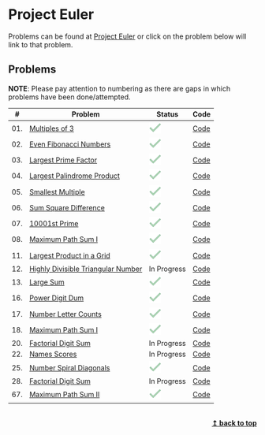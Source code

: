 <a id="top"></a>

# Project Euler

Problems can be found at [Project Euler](https://projecteuler.net) or click on the problem below will link to that problem.

## Problems

**NOTE**: Please pay attention to numbering as there are gaps in which problems have been done/attempted.

| #   | Problem                                                                            | Status                                          | Code                                                      |
| --- | ---------------------------------------------------------------------------------- | ----------------------------------------------- | --------------------------------------------------------- |
| 01. | [Multiples of 3](https://projecteuler.net/problem=1)                               | ![ALT Complete](assets/icons8_checkmark_25.png) | [Code](problems/pe_01_Multiplesof3and5.py)                |
| 02. | [Even Fibonacci Numbers](https://projecteuler.net/problem=2)                       | ![ALT Complete](assets/icons8_checkmark_25.png) | [Code](problems/pe_02_EvenFibonaccinumbers.py)            |
| 03. | [Largest Prime Factor](https://projecteuler.net/problem=3)                         | ![ALT Complete](assets/icons8_checkmark_25.png) | [Code](problems/pe_03_Largestprimefactor.py)              |
| 04. | [Largest Palindrome Product](https://projecteuler.net/problem=4)                   | ![ALT Complete](assets/icons8_checkmark_25.png) | [Code](problems/pe_04_Largestpalindromeproduct.py)        |
| 05. | [Smallest Multiple](https://projecteuler.net/problem=5)                            | ![ALT Complete](assets/icons8_checkmark_25.png) | [Code](problems/pe_05_smallestmultiple.py)                |
| 06. | [Sum Square Difference](https://projecteuler.net/problem=6)                        | ![ALT Complete](assets/icons8_checkmark_25.png) | [Code](problems/pe_06_Sumsquaredifference.py)             |
| 07. | [10001st Prime](https://projecteuler.net/problem=)                                 | ![ALT Complete](assets/icons8_checkmark_25.png) | [Code](problems/pe_07_10001prime.py)                      |
| 08. | [Maximum Path Sum I](https://projecteuler.net/problem=8)                           | ![ALT Complete](assets/icons8_checkmark_25.png) | [Code](problems/pe_08_largestproductinaseries.py)         |
| 11. | [Largest Product in a Grid](https://projecteuler.net/problem=11)                   | ![ALT Complete](assets/icons8_checkmark_25.png) | [Code](problems/pe_11_largestprodofgrid.py)               |
| 12. | [Highly Divisible Triangular Number](https://projecteuler.net/problem=12)          | In Progress                                     | [Code](problems/pe_12_highlydivisibletriangularnumber.py) |
| 13. | [Large Sum](https://projecteuler.net/problem=13)                                   | ![ALT Complete](assets/icons8_checkmark_25.png) | [Code](problems/pe_13_largesum.py)                        |
| 16. | [Power Digit Dum](https://projecteuler.net/problem=16)                             | ![ALT Complete](assets/icons8_checkmark_25.png) | [Code](problems/pe_16_powerdigitsum.py)                   |
| 17. | [Number Letter Counts](hsearch.html?q=all%28%29ttps://projecteuler.net/problem=17) | ![ALT Complete](assets/icons8_checkmark_25.png) | [Code](problems/pe_17_numberlettercounts.py)              |
| 18. | [Maximum Path Sum I](https://projecteuler.net/problem=18)                          | ![ALT Complete](assets/icons8_checkmark_25.png) | [Code](problems/pe_18_maxpathsum.py)                      |
| 20. | [Factorial Digit Sum](https://projecteuler.net/problem=20)                         | In Progress                                     | [Code](problems/pe_20_factorialdigitsum.py)               |
| 22. | [Names Scores](https://projecteuler.net/problem=22)                                | In Progress                                     | [Code](problems/pe_22_namesscore.py)                      |
| 25. | [Number Spiral Diagonals](https://projecteuler.net/problem=25)                     | ![ALT Complete](assets/icons8_checkmark_25.png) | [Code](problems/pe_25_fibtothousanddigits.py)             |
| 28. | [Factorial Digit Sum](https://projecteuler.net/problem=28)                         | In Progress                                     | [Code](problems/pe_28_numberspiraldiagonals.py)           |
| 67. | [Maximum Path Sum II](https://projecteuler.net/problem=67)                         | ![ALT Complete](assets/icons8_checkmark_25.png) | [Code](problems/pe_67_Maximumpathsumii.py)                |

<br>
<div align="right">
    <b><a href="#top">↥ back to top</a></b>
</div>
<br>
